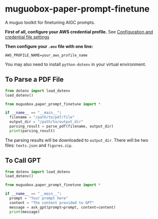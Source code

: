 # muguobox-paper-prompt-finetune

A muguo toolkit for finetuning AIGC prompts.

**First of all, configure your AWS credential profile.** See [Configuration and credential file settings](https://docs.aws.amazon.com/cli/latest/userguide/cli-configure-files.html)

**Then configure your `.env` file with one line:**

`AWS_PROFILE_NAME=your_aws_profile_name`

You may also need to install `python-dotenv` in your virtual environment.

## To Parse a PDF File

```Python
from dotenv import load_dotenv
load_dotenv()

from muguobox.paper_prompt_finetune import *

if __name__ == "__main__":
  filename = "/path/to/pdf/file"
  output_dir = "/path/to/output_dir"
  parsing_result = parse_pdf(filename, output_dir)
  print(parsing_result)
```

The parsing results will be downloaded to `output_dir`. There will be two files: `texts.json` and `figures.zip`.

## To Call GPT

```Python
from dotenv import load_dotenv
load_dotenv()

from muguobox.paper_prompt_finetune import *

if __name__ == "__main__":
  prompt = "Your prompt here"
  content = "The content provided to GPT"
  message = ask_gpt(prompt=prompt, content=content)
  print(message)
```
